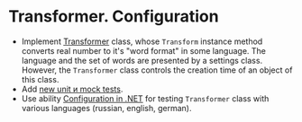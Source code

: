 # Transformer. Configuration

- Implement [Transformer](/TransformerWithConfiguration/Transformer.cs#L10) class, whose `Transform` instance method converts real number to it's "word format" in some language. The language and the set of words are presented by a settings class. However, the `Transformer` class controls the creation time of an object of this class.
- Add [new unit и mock tests](/TransformerWithConfiguration.Tests/TransformerTests.cs).
- Use ability [Configuration in .NET](https://docs.microsoft.com/en-us/dotnet/core/extensions/configuration) for testing `Transformer` class with various languages (russian, english, german).


